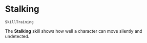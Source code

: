# Stalking

`SkillTraining`

The **Stalking** skill shows how well a character can move silently and undetected.
